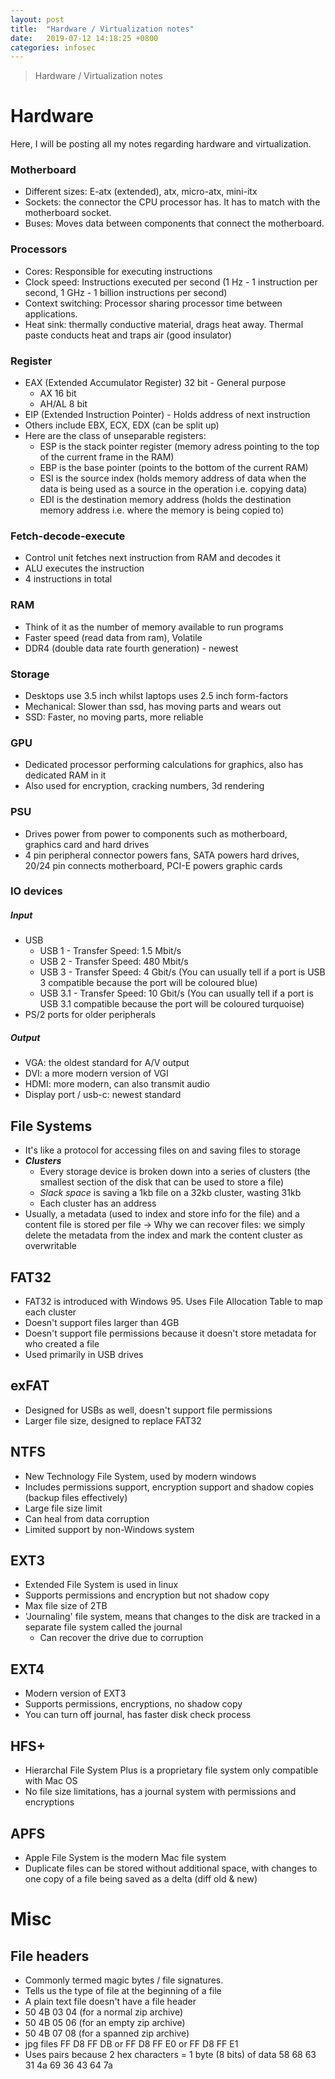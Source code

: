 ```yaml
---
layout: post
title:  "Hardware / Virtualization notes"
date:   2019-07-12 14:18:25 +0800
categories: infosec
---
```

> Hardware / Virtualization notes

# Hardware

Here, I will be posting all my notes regarding hardware and virtualization.

### Motherboard
- Different sizes: E-atx (extended), atx, micro-atx, mini-itx
- Sockets: the connector the CPU processor has. It has to match with the motherboard socket.
- Buses: Moves data between components that connect the motherboard.

### Processors
- Cores: Responsible for executing instructions
- Clock speed: Instructions executed per second (1 Hz - 1 instruction per second, 1 GHz - 1 billion instructions per second)
- Context switching: Processor sharing processor time between applications.
- Heat sink: thermally conductive material, drags heat away. Thermal paste conducts heat and traps air (good insulator)

### Register
- EAX (Extended Accumulator Register) 32 bit - General purpose
  - AX 16 bit
  - AH/AL 8 bit
- EIP (Extended Instruction Pointer) - Holds address of next instruction
- Others include EBX, ECX, EDX (can be split up)
- Here are the class of unseparable registers:
  - ESP is the stack pointer register (memory adress pointing to the top of the current frame in the RAM)
  - EBP is the base pointer (points to the bottom of the current RAM)
  - ESI is the source index (holds memory address of data when the data is being used as a source in the operation i.e. copying data)
  - EDI is the destination memory address (holds the destination memory address i.e. where the memory is being copied to)
    
### Fetch-decode-execute
- Control unit fetches next instruction from RAM and decodes it
- ALU executes the instruction
- 4 instructions in total

### RAM
- Think of it as the number of memory available to run programs
- Faster speed (read data from ram), Volatile
- DDR4 (double data rate fourth generation) - newest

### Storage
- Desktops use 3.5 inch whilst laptops uses 2.5 inch form-factors
- Mechanical: Slower than ssd, has moving parts and wears out
- SSD: Faster, no moving parts, more reliable

### GPU
- Dedicated processor performing calculations for graphics, also has dedicated RAM in it
- Also used for encryption, cracking numbers, 3d rendering

### PSU
- Drives power from power to components such as motherboard, graphics card and hard drives
- 4 pin peripheral connector powers fans, SATA powers hard drives, 20/24 pin connects motherboard, PCI-E powers graphic cards

### IO devices

##### Input
- USB 
  - USB 1 - Transfer Speed: 1.5 Mbit/s
  - USB 2 - Transfer Speed: 480 Mbit/s
  - USB 3 - Transfer Speed: 4 Gbit/s (You can usually tell if a port is USB 3 compatible because the port will be coloured  blue)
  - USB 3.1 - Transfer Speed: 10 Gbit/s (You can usually tell if a port is USB 3.1 compatible because the port will be coloured turquoise)
- PS/2 ports for older peripherals

##### Output
- VGA: the oldest standard for A/V output
- DVI: a more modern version of VGI
- HDMI: more modern, can also transmit audio
- Display port / usb-c: newest standard

## File Systems
- It's like a protocol for accessing files on and saving files to storage
- ***Clusters***
  - Every storage device is broken down into a series of clusters (the smallest section of the disk that can be used to store a file)
  - *Slack space* is saving a 1kb file on a 32kb cluster, wasting 31kb
  - Each cluster has an address
- Usually, a metadata (used to index and store info for the file) and a content file is stored per file -> Why we can recover files: we simply delete the metadata from the index and mark the content cluster as overwritable

## FAT32
- FAT32 is introduced with Windows 95. Uses File Allocation Table to map each cluster
- Doesn't support files larger than 4GB
- Doesn't support file permissions because it doesn't store metadata for who created a file
- Used primarily in USB drives 

## exFAT
- Designed for USBs as well, doesn't support file permissions
- Larger file size, designed to replace FAT32

## NTFS
- New Technology File System, used by modern windows
- Includes permissions support, encryption support and shadow copies (backup files effectively)
- Large file size limit
- Can heal from data corruption
- Limited support by non-Windows system

## EXT3
- Extended File System is used in linux
- Supports permissions and encryption but not shadow copy
- Max file size of 2TB
- 'Journaling' file system, means that changes to the disk are tracked in a separate file system called the journal
  - Can recover the drive due to corruption

## EXT4
- Modern version of EXT3
- Supports permissions, encryptions, no shadow copy
- You can turn off journal, has faster disk check process

## HFS+
- Hierarchal File System Plus is a proprietary file system only compatible with Mac OS
- No file size limitations, has a journal system with permissions and encryptions

## APFS
- Apple File System is the modern Mac file system
- Duplicate files can be stored without additional space, with changes to one copy of a file being saved as a delta (diff old & new)

# Misc

## File headers

- Commonly termed magic bytes / file signatures.
- Tells us the type of file at the beginning of a file
- A plain text file doesn't have a file header 
- 50 4B 03 04 (for a normal zip archive)
- 50 4B 05 06 (for an empty zip archive)
- 50 4B 07 08 (for a spanned zip archive)
- jpg files FF D8 FF DB or FF D8 FF E0 or FF D8 FF E1
- Uses pairs because 2 hex characters = 1 byte (8 bits) of data 58 68 63 31 4a 69 36 43 64 7a
